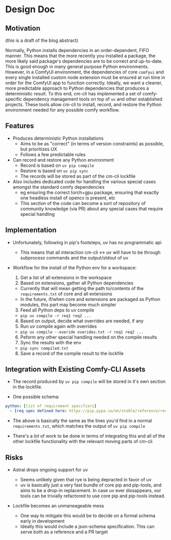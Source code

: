 # Design Doc

## Motivation

(this is a draft of the blog abstract)

Normally, Python installs dependencies in an order-dependent, FIFO manner. This means that the more recently you installed a package, the more likely said package's dependencies are to be correct and up-to-date. This is good enough in many general purpose Python environments. However, in a ComfyUI environment, the dependencies of core `comfyui` and every single installed custom node extension must be ensured at run time in order for the ComfyUI app to function correctly. Ideally, we want a  cleaner, more predictable approach to Python dependencies that produces a deterministic result. To this end, cm-cli has implemented a set of comfy-specific dependency management tools on top of `uv` and other established projects. These tools allow cm-cli to install, record, and restore the Python environment needed for any possible comfy workflow.

## Features

- Produces deterministic Python installations
  - Aims to be as "correct" (in terms of version constraints) as possible, but prioritizes UX
  - Follows a few predictable rules
- Can record and restore any Python environment
  - Record is based on `uv pip compile`
  - Restore is based on `uv pip sync`
  - The records will be stored as part of the cm-cli lockfile
- Also includes dedicated code for handling the various special cases amongst the standard comfy dependencies
  - eg ensuring the correct torch+gpu package, ensuring that exactly one headless install of opencv is present, etc
  - This section of the code can become a sort of repository of community knowledge (via PR) about any special cases that require special handling

## Implementation

- Unfortunately, following in pip's footsteps, uv has no programmatic api
  - This means that all interaction cm-cli <-> uv will have to be through subprocess commands and the output/stdout of uv

- Workflow for the install of the Python env for a workspace:
  1. Get a list of all extensions in the workspace
  2. Based on extensions, gather all Python dependencies
    - Currently that will mean getting the path to/contents of the `requirements.txt` of core and all extensions
    - In the future, if/when core and extensions are packaged as Python modules, this part may become much simpler
  3. Feed all Python deps to uv compile
    - `pip uv compile -r req1 req2 ...`
  4. Based on output, decide what overrides are needed, if any
  5. Run uv compile again with overrides
    - `pip uv compile --overide overides.txt -r req1 req2 ...`
  6. Peform any other special handling needed on the compile results
  7. Sync the results with the env
    - `pip sync compiled.txt`
  8. Save a record of the compile result to the lockfile

## Integration with Existing Comfy-CLI Assets

- The record produced by `uv pip compile` will be stored in it's own section in the lockfile.

- One possible schema:

```yaml
python: [list of requirement specifiers]
  - [req spec defined here: https://pip.pypa.io/en/stable/reference/requirement-specifiers/]
```

- The above is basically the same as the lines you'd find in a normal `requirements.txt`, which matches the output of `uv pip compile`

- There's a *lot* of work to be done in terms of integrating this and all of the other lockfile functionality with the relevant moving parts of cm-cli

## Risks

- Astral drops ongoing support for uv
  - Seems unlikely given that rye is being depracted in favor of uv
  - uv is basically just a very fast bundle of core pip and pip-tools, and aims to be a drop-in replacement. In case uv ever dissappears, our tools can be trivially refactored to use core pip and pip-tools instead.

- Lockfile becomes an unmaneageable mess
  - One way to mitigate this would be to decide on a formal schema early in development 
  - Ideally this would include a json-schema specification. This can serve both as a reference and a PR target
  